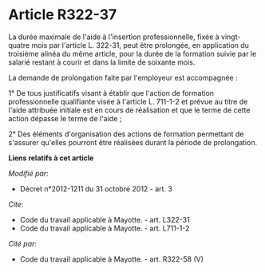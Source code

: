 # Article R322-37

La durée maximale de l'aide à l'insertion professionnelle, fixée à vingt-quatre mois par l'article L. 322-31, peut être
prolongée, en application du troisième alinéa du même article, pour la durée de la formation suivie par le salarié restant à
courir et dans la limite de soixante mois. 

La demande de prolongation faite par l'employeur est accompagnée : 

1° De tous justificatifs visant à établir que l'action de formation professionnelle qualifiante visée à l'article L. 711-1-2
et prévue au titre de l'aide attribuée initiale est en cours de réalisation et que le terme de cette action dépasse le terme
de l'aide ; 

2° Des éléments d'organisation des actions de formation permettant de s'assurer qu'elles pourront être réalisées durant la
période de prolongation.

**Liens relatifs à cet article**

_Modifié par_:

  - Décret n°2012-1211 du 31 octobre 2012 - art. 3

_Cite_:

  - Code du travail applicable à Mayotte. - art. L322-31
  - Code du travail applicable à Mayotte. - art. L711-1-2

_Cité par_:

  - Code du travail applicable à Mayotte. - art. R322-58 (V)
